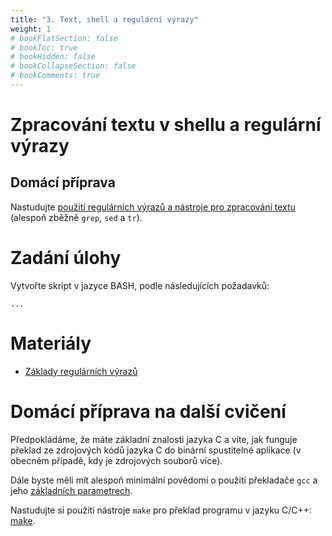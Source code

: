 ```yaml
---
title: "3. Text, shell a regulární výrazy"
weight: 1
# bookFlatSection: false
# bookToc: true
# bookHidden: false
# bookCollapseSection: false
# bookComments: true
---
```


# Zpracování textu v shellu a regulární výrazy

## Domácí příprava
Nastudujte [použití regulárních výrazů a nástroje pro zpracování textu](regex)
(alespoň zběžně `grep`, `sed` a `tr`).

# Zadání úlohy
Vytvořte skript v jazyce BASH, podle následujících požadavků:

	...

# Materiály
- [Základy regulárních výrazů](regex)

# Domácí příprava na další cvičení
Předpokládáme, že máte základní znalosti jazyka C a víte, jak funguje překlad
ze zdrojových kódů jazyka C do binární spustitelné aplikace (v obecném případě,
kdy je zdrojových souborů více).

Dále byste měli mít alespoň minimální povědomí o použití překladače `gcc` a
jeho [základních parametrech][gcc].

Nastudujte si použití nástroje `make` pro překlad programu v jazyku C/C++:
[make][].

[gcc]: ../lab4/gcc
[make]: ../lab4/make
